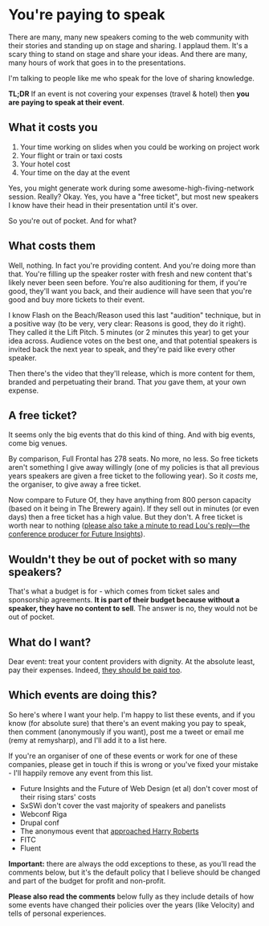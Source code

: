 # You're paying to speak

There are many, many new speakers coming to the web community with their stories and standing up on stage and sharing. I applaud them. It's a scary thing to stand on stage and share your ideas. And there are many, many hours of work that goes in to the presentations.

I'm talking to people like me who speak for the love of sharing knowledge.

**TL;DR** If an event is not covering your expenses (travel & hotel) then **you are paying to speak at their event**.

<!--more-->

## What it costs you

1. Your time working on slides when you could be working on project work
2. Your flight or train or taxi costs
3. Your hotel cost
4. Your time on the day at the event

Yes, you might generate work during some awesome-high-fiving-network session. Really? Okay. Yes, you have a "free ticket", but most new speakers I know have their head in their presentation until it's over.

So you're out of pocket. And for what?

## What costs them

Well, nothing. In fact you're providing content. And you're doing more than that. You're filling up the speaker roster with fresh and new content that's likely never been seen before. You're also auditioning for them, if you're good, they'll want you back, and their audience will have seen that you're good and buy more tickets to their event.

I know Flash on the Beach/Reason used this last "audition" technique, but in a positive way (to be very, very clear: Reasons is good, they do it right). They called it the Lift Pitch. 5 minutes (or 2 minutes this year) to get your idea across. Audience votes on the best one, and that potential speakers is invited back the next year to speak, and they're paid like every other speaker.

Then there's the video that they'll release, which is more content for them, branded and perpetuating their brand. That *you* gave them, at your own expense.

## A free ticket?

It seems only the big events that do this kind of thing. And with big events, come big venues.

By comparison, Full Frontal has 278 seats. No more, no less. So free tickets aren't something I give away willingly (one of my policies is that all previous years speakers are given a free ticket to the following year). So it *costs* me, the organiser, to give away a free ticket.

Now compare to Future Of, they have anything from 800 person capacity (based on it being in The Brewery again). If they sell out in minutes (or even days) then a free ticket has a high value. But they don't. A free ticket is worth near to nothing ([please also take a minute to read Lou's reply—the conference producer for Future Insights](#comment-607594)).

## Wouldn't they be out of pocket with so many speakers?

That's what a budget is for - which comes from ticket sales and sponsorship agreements. **It is part of their budget because without a speaker, they have no content to sell**. The answer is no, they would not be out of pocket.

## What do I want?

Dear event: treat your content providers with dignity. At the absolute least, pay their expenses. Indeed, [they should be paid too](http://www.andybudd.com/archives/2013/08/paying_speakers_is_better_for_everybody/).

## Which events are doing this?

So here's where I want your help. I'm happy to list these events, and if you know (for absolute sure) that there's an event making you pay to speak, then comment (anonymously if you want), post me a tweet or email me (remy at remysharp), and I'll add it to a list here.

If you're an organiser of one of these events or work for one of these companies, please get in touch if this is wrong or you've fixed your mistake - I'll happily remove any event from this list.

- Future Insights and the Future of Web Design (et al) don't cover most of their rising stars' costs
- SxSWi don't cover the vast majority of speakers and panelists
- Webconf Riga
- Drupal conf
- The anonymous event that [approached Harry Roberts](https://gist.github.com/csswizardry/d1bd31e3ada9f5f5a6a6)
- FITC
- Fluent

**Important:** there are always the odd exceptions to these, as you'll read the comments below, but it's the default policy that I believe should be changed and part of the budget for profit and non-profit.

**Please also read the comments** below fully as they include details of how some events have changed their policies over the years (like Velocity) and tells of personal experiences.